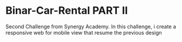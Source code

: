 # Binar-Car-Rental PART II
Second Challenge from Synergy Academy. In this challenge, i create a responsive web for mobile view that resume the previous design

